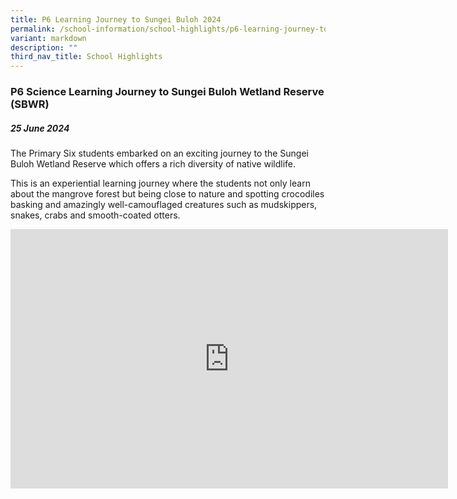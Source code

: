 ```yaml
---
title: P6 Learning Journey to Sungei Buloh 2024
permalink: /school-information/school-highlights/p6-learning-journey-to-sungei-buloh-2024/
variant: markdown
description: ""
third_nav_title: School Highlights
---
```

### **P6 Science Learning Journey to Sungei Buloh Wetland Reserve (SBWR)**

##### 25 June 2024

The Primary Six students embarked on an exciting journey to the Sungei Buloh Wetland Reserve which offers a rich diversity of native wildlife.

This is an experiential learning journey where the students not only learn about the mangrove forest but being close to nature and spotting crocodiles basking and amazingly well-camouflaged creatures such as mudskippers, snakes, crabs and smooth-coated otters. 

<center><iframe allowfullscreen="" allow="accelerometer; autoplay; clipboard-write; encrypted-media; gyroscope; picture-in-picture; web-share" frameborder="0" title="YouTube video player" src="https://www.youtube.com/embed/En-Gwq1TIKc?si=lnhP5lXHI526ktC7" height="415" width="700"></iframe><center>
</center></center>